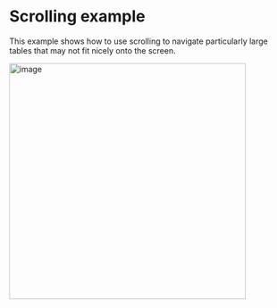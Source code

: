 # Scrolling example

This example shows how to use scrolling to navigate particularly large tables
that may not fit nicely onto the screen.

<img width="423" alt="image" src="https://user-images.githubusercontent.com/5923958/171999237-fea16b62-c378-4996-8143-501452e3ab90.png">
